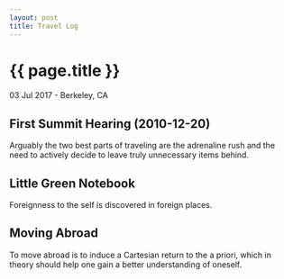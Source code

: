 ```yaml
---
layout: post
title: Travel Log
---
```


{{ page.title }}
================

<p class="meta">03 Jul 2017 - Berkeley, CA</p>

## First Summit Hearing (2010-12-20)
Arguably the two best parts of traveling are the adrenaline rush and the need to actively decide to leave truly unnecessary items behind.

## Little Green Notebook
Foreignness to the self is discovered in foreign places.

## Moving Abroad
To move abroad is to induce a Cartesian return to the a priori, which in theory should help one gain a better understanding of oneself.